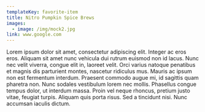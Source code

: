 ```yaml
---
templateKey: favorite-item
title: Nitro Pumpkin Spice Brews
images:
  - image: /img/mock2.jpg
link: www.google.com
---
```


Lorem ipsum dolor sit amet, consectetur adipiscing elit. Integer ac eros eros. Aliquam sit amet nunc vehicula dui rutrum euismod non id lacus. Nunc nec velit viverra, congue elit in, laoreet velit. Orci varius natoque penatibus et magnis dis parturient montes, nascetur ridiculus mus. Mauris ac ipsum non est fermentum interdum. Praesent commodo augue mi, id sagittis quam pharetra non. Nunc sodales vestibulum lorem nec mollis. Phasellus congue tempus dolor, ut interdum massa. Proin vel neque rhoncus, pretium justo vitae, feugiat turpis. Aliquam quis porta risus. Sed a tincidunt nisi. Nunc accumsan iaculis dictum.

